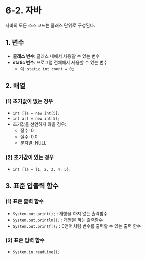 # 6-2. 자바

자바의 모든 소스 코드는 클래스 단위로 구성된다.

## 1. 변수
- **클래스 변수**: 클래스 내에서 사용할 수 있는 변수
- **static 변수**: 프로그램 전체에서 사용할 수 있는 변수 
  - 예: `static int count = 0;`

## 2. 배열
### (1) 초기값이 없는 경우
- `int []a = new int[5];`
- `int a[] = new int[5];`
- 초기값을 선언하지 않을 경우:
  - 정수: 0
  - 실수: 0.0
  - 문자열: NULL

### (2) 초기값이 있는 경우
- `int []a = {1, 2, 3, 4, 5};`

## 3. 표준 입출력 함수
### (1) 표준 출력 함수
- `System.out.print();` : 개행을 하지 않는 출력함수
- `System.out.println();` : 개행을 하는 출력함수
- `System.out.printf();` : C언어처럼 변수를 출력할 수 있는 출력 함수

### (2) 표준 입력 함수
- `System.in.readLine();`
